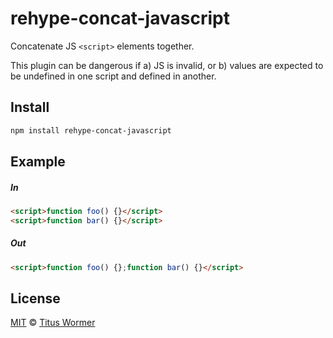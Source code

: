 <!--This file is generated by `build-packages.js`-->

# rehype-concat-javascript

Concatenate JS `<script>` elements together.

This plugin can be dangerous if a) JS is invalid,
or b) values are expected to be undefined in one script
and defined in another.

## Install

```sh
npm install rehype-concat-javascript
```

## Example

##### In

```html
<script>function foo() {}</script>
<script>function bar() {}</script>
```

##### Out

```html
<script>function foo() {};function bar() {}</script>
```

## License

[MIT](https://github.com/wooorm/rehype-minify/blob/master/LICENSE) © [Titus Wormer](http://wooorm.com)
